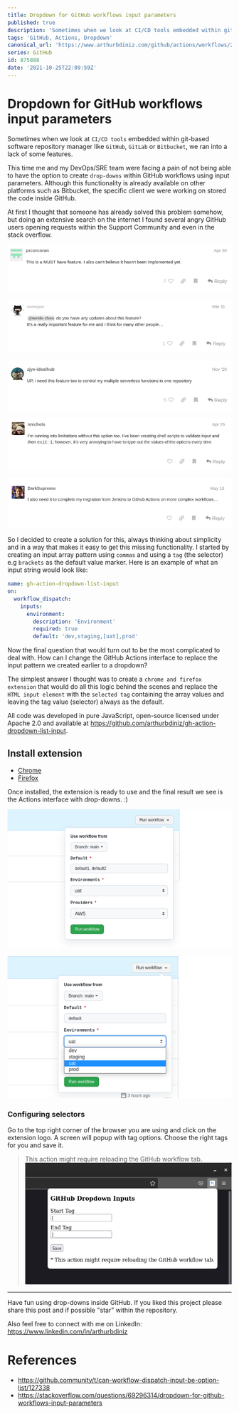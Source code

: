 ```yaml
---
title: Dropdown for GitHub workflows input parameters
published: true
description: 'Sometimes when we look at CI/CD tools embedded within git-based software repository manager like GitHub, GitLab or Bitbucket, we ran into a lack of some features.'
tags: 'GitHub, Actions, Dropdown'
canonical_url: 'https://www.arthurbdiniz.com/github/actions/workflows/2021/10/23/gh-action-dropdown.html'
series: GitHub
id: 875888
date: '2021-10-25T22:09:59Z'
---
```


# Dropdown for GitHub workflows input parameters

Sometimes when we look at `CI/CD tools` embedded within git-based software repository manager like `GitHub`, `GitLab` or `Bitbucket`, we ran into a lack of some features.

This time me and my DevOps/SRE team were facing a pain of not being able to have the option to create `drop-downs` within GitHub workflows using input parameters. Although this functionality is already available on other platforms such as Bitbucket, the specific client we were working on stored the code inside GitHub.

At first I thought that someone has already solved this problem somehow, but doing an extensive search on the internet I found several angry GitHub users opening requests within the Support Community and even in the stack overflow.

![comment-1](./assets/comment-1.png)

![comment-2](./assets/comment-2.png)

![comment-3](./assets/comment-3.png)

![comment-5](./assets/comment-5.png)

![comment-4](./assets/comment-4.png)


So I decided to create a solution for this, always thinking about simplicity and in a way that makes it easy to get this missing functionality. I started by creating an input array pattern using `commas` and using a `tag` (the selector) e.g `brackets` as the default value marker. Here is an example of what an input string would look like:

```yml
name: gh-action-dropdown-list-input
on:
  workflow_dispatch:
    inputs:
      environment:
        description: 'Environment'
        required: true
        default: 'dev,staging,[uat],prod'
```

Now the final question that would turn out to be the most complicated to deal with. How can I change the GitHub Actions interface to replace the input pattern we created earlier to a dropdown?

The simplest answer I thought was to create a `chrome and firefox extension` that would do all this logic behind the scenes and replace the `HTML input element` with the `selected tag` containing the array values and leaving the tag value (selector) always as the default.

All code was developed in pure JavaScript, open-source licensed under Apache 2.0 and available at https://github.com/arthurbdiniz/gh-action-dropdown-list-input.


## Install extension

- [Chrome](https://chrome.google.com/webstore/detail/github-action-dropdown-in/deogklnblohhopmnkllaeinijefddcnm)
- [Firefox](https://addons.mozilla.org/en-US/firefox/addon/github-action-dropdown-input/)

Once installed, the extension is ready to use and the final result we see is the Actions interface with drop-downs. :)

![showcase-1](./assets/showcase-1.png)

![showcase-2](./assets/showcase-2.png)

### Configuring selectors

Go to the top right corner of the browser you are using and click on the extension logo. A screen will popup with tag options. Choose the right tags for you and save it.

> This action might require reloading the GitHub workflow tab.
![config](./assets/config.png)

---

Have fun using drop-downs inside GitHub. If you liked this project please share this post and if possible "star" within the repository.

Also feel free to connect with me on LinkedIn: https://www.linkedin.com/in/arthurbdiniz


# References

- https://github.community/t/can-workflow-dispatch-input-be-option-list/127338
- https://stackoverflow.com/questions/69296314/dropdown-for-github-workflows-input-parameters
